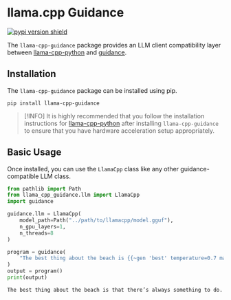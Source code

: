 # llama.cpp Guidance

[![pypi version shield](https://img.shields.io/pypi/v/llama-cpp-guidance)](https://img.shields.io/pypi/v/llama-cpp-guidance)

The `llama-cpp-guidance` package provides an LLM client compatibility layer between [llama-cpp-python] and [guidance].

## Installation

The `llama-cpp-guidance` package can be installed using pip.

```console
pip install llama-cpp-guidance
```

> [!INFO]
> It is highly recommended that you follow the installation instructions for [llama-cpp-python] after installing `llama-cpp-guidance` to ensure that you have hardware acceleration setup appropriately.

## Basic Usage

Once installed, you can use the `LlamaCpp` class like any other guidance-compatible LLM class.

```python
from pathlib import Path
from llama_cpp_guidance.llm import LlamaCpp
import guidance

guidance.llm = LlamaCpp(
    model_path=Path("../path/to/llamacpp/model.gguf"),
    n_gpu_layers=1,
    n_threads=8
)

program = guidance(
    "The best thing about the beach is {{~gen 'best' temperature=0.7 max_tokens=10}}"
)
output = program()
print(output)
```

```console
The best thing about the beach is that there’s always something to do.
```

[llama-cpp-python]: https://github.com/abetlen/llama-cpp-python/
[guidance]: https://github.com/guidance-ai/guidance/
